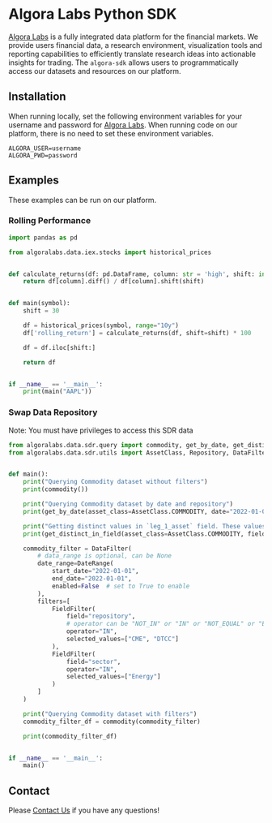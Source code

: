 # Algora Labs Python SDK

[Algora Labs](https://algoralabs.com/) is a fully integrated data platform for the financial markets. We provide users
financial data, a research environment, visualization tools and reporting capabilities to efficiently translate research ideas
into actionable insights for trading. The `algora-sdk` allows users to programmatically access our datasets and
resources on our platform.

## Installation

When running locally, set the following environment variables for your username and password
for [Algora Labs](https://trade.algoralabs.com/). When running code on our platform, there is no need to set these
environment variables.

```text
ALGORA_USER=username
ALGORA_PWD=password
```

## Examples

These examples can be run on our platform.

### Rolling Performance

```python
import pandas as pd

from algoralabs.data.iex.stocks import historical_prices


def calculate_returns(df: pd.DataFrame, column: str = 'high', shift: int = 1):
    return df[column].diff() / df[column].shift(shift)


def main(symbol):
    shift = 30

    df = historical_prices(symbol, range="10y")
    df['rolling_return'] = calculate_returns(df, shift=shift) * 100

    df = df.iloc[shift:]

    return df


if __name__ == '__main__':
    print(main("AAPL"))
```

### Swap Data Repository

Note: You must have privileges to access this SDR data

```python
from algoralabs.data.sdr.query import commodity, get_by_date, get_distinct_in_field
from algoralabs.data.sdr.utils import AssetClass, Repository, DataFilter, DateRange, FieldFilter


def main():
    print("Querying Commodity dataset without filters")
    print(commodity())

    print("Querying Commodity dataset by date and repository")
    print(get_by_date(asset_class=AssetClass.COMMODITY, date="2022-01-01", repos=[Repository.CME]))

    print("Getting distinct values in `leg_1_asset` field. These values can be used in the FieldFilter")
    print(get_distinct_in_field(asset_class=AssetClass.COMMODITY, field="leg_1_asset"))

    commodity_filter = DataFilter(
        # data_range is optional, can be None
        date_range=DateRange(
            start_date="2022-01-01",
            end_date="2022-01-01",
            enabled=False  # set to True to enable
        ),
        filters=[
            FieldFilter(
                field="repository",
                # operator can be "NOT_IN" or "IN" or "NOT_EQUAL" or "EQUAL" or "GTE" or "GT" or "LTE" or "LT"
                operator="IN",
                selected_values=["CME", "DTCC"]
            ),
            FieldFilter(
                field="sector",
                operator="IN",
                selected_values=["Energy"]
            )
        ]
    )

    print("Querying Commodity dataset with filters")
    commodity_filter_df = commodity(commodity_filter)

    print(commodity_filter_df)


if __name__ == '__main__':
    main()
```

## Contact

Please [Contact Us](mailto:support@algoralabs.com) if you have any questions!
